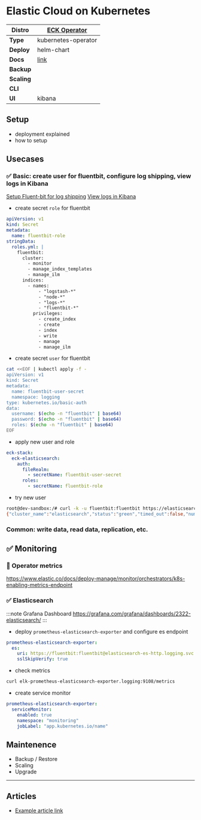 # Elastic Cloud on Kubernetes

|**Distro**|[ECK Operator](https://github.com/elastic/cloud-on-k8s)|
|-|-|
|**Type**|kubernetes-operator|
|**Deploy**|helm-chart|
|**Docs**|[link](https://www.elastic.co/docs/deploy-manage/deploy/cloud-on-k8s)|
|**Backup**||
|**Scaling**||
|**CLI**||
|**UI**|kibana|

## Setup

- deployment explained
- how to setup

## Usecases

### :white_check_mark: Basic: create user for fluentbit, configure log shipping, view logs in Kibana

[Setup Fluent-bit for log shipping](fluentbit.md#basic-send-kubernetes-pods-logs-to-elasticsearch)
[View logs in Kibana](kibana.md#basic-discover-all-logs)

- create secret `role` for fluentbit

```yaml
apiVersion: v1
kind: Secret
metadata:
  name: fluentbit-role
stringData:
  roles.yml: |
    fluentbit:
      cluster:
        - monitor
        - manage_index_templates
        - manage_ilm
      indices:
        - names:
            - "logstash-*"
            - "node-*"
            - "logs-*"
            - "fluentbit-*"
          privileges:
            - create_index
            - create
            - index
            - write
            - manage
            - manage_ilm
```

- create secret `user` for fluentbit

```bash
cat <<EOF | kubectl apply -f -
apiVersion: v1
kind: Secret
metadata:
  name: fluentbit-user-secret
  namespace: logging
type: kubernetes.io/basic-auth
data:
  username: $(echo -n "fluentbit" | base64)
  password: $(echo -n "fluentbit" | base64)
  roles: $(echo -n "fluentbit" | base64)
EOF
```

- apply new user and role

```yaml
eck-stack:
  eck-elasticsearch:
    auth:
      fileRealm:
        - secretName: fluentbit-user-secret
      roles:
        - secretName: fluentbit-role
```

- try new user

```bash
root@dev-sandbox:/# curl -k -u fluentbit:fluentbit https://elasticsearch-es-internal-http.logging.svc.cluster.local:9200/_cluster/health
{"cluster_name":"elasticsearch","status":"green","timed_out":false,"number_of_nodes":1,"number_of_data_nodes":1,"active_primary_shards":35,"active_shards":35,"relocating_shards":0,"initializing_shards":0,"unassigned_shards":0,"unassigned_primary_shards":0,"delayed_unassigned_shards":0,"number_of_pending_tasks":0,"number_of_in_flight_fetch":0,"task_max_waiting_in_queue_millis":0,"active_shards_percent_as_number":100.0}
```

### Common: write data, read data, replication, etc.

## :white_check_mark: Monitoring

### :arrows_counterclockwise: Operator metrics

https://www.elastic.co/docs/deploy-manage/monitor/orchestrators/k8s-enabling-metrics-endpoint

### :white_check_mark: Elasticsearch

:::note Grafana Dashboard
https://grafana.com/grafana/dashboards/2322-elasticsearch/
:::

- deploy `prometheus-elasticsearch-exporter` and configure es endpoint

```yaml
prometheus-elasticsearch-exporter:
  es:
    uri: https://fluentbit:fluentbit@elasticsearch-es-http.logging.svc:9200
    sslSkipVerify: true
```

- check metrics

```bash
curl elk-prometheus-elasticsearch-exporter.logging:9108/metrics
```

- create service monitor

```yaml
prometheus-elasticsearch-exporter:
  serviceMonitor:
    enabled: true
    namespace: "monitoring"
    jobLabel: "app.kubernetes.io/name"
```

## Maintenence

- Backup / Restore
- Scaling
- Upgrade

---

## Articles

* [Example article link](#)

